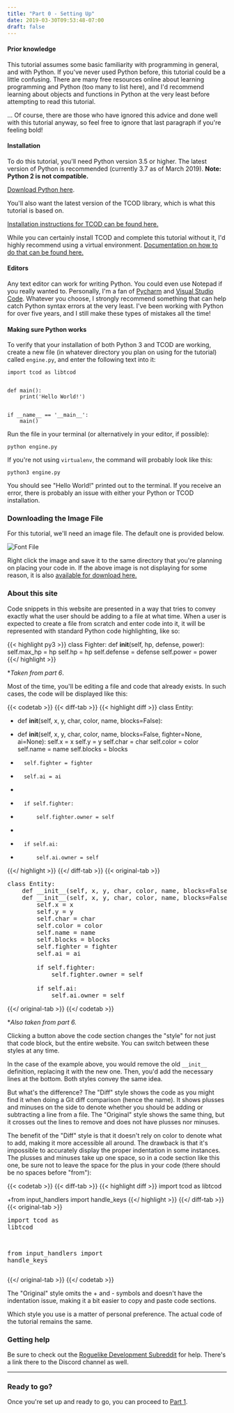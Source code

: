 ```yaml
---
title: "Part 0 - Setting Up"
date: 2019-03-30T09:53:48-07:00
draft: false
---
```


#### Prior knowledge

This tutorial assumes some basic familiarity with programming in
general, and with Python. If you've never used Python before, this
tutorial could be a little confusing. There are many free resources
online about learning programming and Python (too many to list here),
and I'd recommend learning about objects and functions in Python at the
very least before attempting to read this tutorial.

... Of course, there are those who have ignored this advice and done
well with this tutorial anyway, so feel free to ignore that last
paragraph if you're feeling bold\!

#### Installation

To do this tutorial, you'll need Python version 3.5 or higher. The
latest version of Python is recommended (currently 3.7 as of March
2019). **Note: Python 2 is not compatible.**

[Download Python here](https://www.python.org/downloads/).

You'll also want the latest version of the TCOD library, which is what
this tutorial is based on.

[Installation instructions for TCOD can be found
here.](https://python-tcod.readthedocs.io/en/latest/installation.html)

While you can certainly install TCOD and complete this tutorial without
it, I'd highly recommend using a virtual environment. [Documentation on
how to do that can be found
here.](https://docs.python.org/3/library/venv.html)

#### Editors

Any text editor can work for writing Python. You could even use Notepad
if you really wanted to. Personally, I'm a fan of
[Pycharm](https://www.jetbrains.com/pycharm/) and [Visual Studio
Code](https://code.visualstudio.com/). Whatever you choose, I strongly
recommend something that can help catch Python syntax errors at the very
least. I've been working with Python for over five years, and I still
make these types of mistakes all the time\!

#### Making sure Python works

To verify that your installation of both Python 3 and TCOD are working,
create a new file (in whatever directory you plan on using for the
tutorial) called `engine.py`, and enter the following text into it:

```py3
import tcod as libtcod


def main():
    print('Hello World!')


if __name__ == '__main__':
    main()
```

Run the file in your terminal (or alternatively in your editor, if
possible):

`python engine.py`

If you're not using `virtualenv`, the command will probably look like
this:

`python3 engine.py`

You should see "Hello World\!" printed out to the terminal. If you
receive an error, there is probably an issue with either your Python or
TCOD installation.

### Downloading the Image File

For this tutorial, we'll need an image file. The default one is provided below.

![Font File](/images/arial10x10.png "Arial 10x10")

Right click the image and save it to the same directory that you're planning on
placing your code in. If the above image is not displaying for some reason,
it is also [available for download here.](https://raw.githubusercontent.com/TStand90/roguelike_tutorial_revised/master/arial10x10.png)


### About this site

Code snippets in this website are presented in a way that tries to convey
exactly what the user should be adding to a file at what time. When a user
is expected to create a file from scratch and enter code into it, it will
be represented with standard Python code highlighting, like so:

{{< highlight py3 >}}
class Fighter:
    def __init__(self, hp, defense, power):
        self.max_hp = hp
        self.hp = hp
        self.defense = defense
        self.power = power
{{</ highlight >}}

**Taken from part 6*.

Most of the time, you'll be editing a file and code that already exists.
In such cases, the code will be displayed like this:

{{< codetab >}} {{< diff-tab >}} {{< highlight diff >}}
class Entity:
-   def __init__(self, x, y, char, color, name, blocks=False):
+   def __init__(self, x, y, char, color, name, blocks=False, fighter=None, ai=None):
        self.x = x
        self.y = y
        self.char = char
        self.color = color
        self.name = name
        self.blocks = blocks
+       self.fighter = fighter
+       self.ai = ai
+
+       if self.fighter:
+           self.fighter.owner = self
+
+       if self.ai:
+           self.ai.owner = self
{{</ highlight >}}
{{</ diff-tab >}}
{{< original-tab >}}
<pre>class Entity:
    <span class="crossed-out-text">def __init__(self, x, y, char, color, name, blocks=False):</span>
    <span class="new-text">def __init__(self, x, y, char, color, name, blocks=False, fighter=None, ai=None):</span>
        self.x = x
        self.y = y
        self.char = char
        self.color = color
        self.name = name
        self.blocks = blocks
        <span class="new-text">self.fighter = fighter
        self.ai = ai

        if self.fighter:
            self.fighter.owner = self

        if self.ai:
            self.ai.owner = self</span></pre>
{{</ original-tab >}}
{{</ codetab >}}

**Also taken from part 6.*

Clicking a button above the code section changes the "style" for not just that code block,
but the entire website. You can switch between these styles at any time.

In the case of the example above, you would remove the old `__init__` definition, replacing
it with the new one. Then, you'd add the necessary lines at the bottom. Both styles convey
the same idea.

But what's the difference? The "Diff" style shows the code as you might find it when doing
a Git diff comparison (hence the name). It shows plusses and minuses on the side to denote
whether you should be adding or subtracting a line from a file. The "Original" style shows
the same thing, but it crosses out the lines to remove and does not have plusses nor minuses.

The benefit of the "Diff" style is that it doesn't rely on color to denote what to add, making
it more accessible all around. The drawback is that it's impossible to accurately display the
proper indentation in some instances. The plusses and minuses take up one space, so in a code
section like this one, be sure not to leave the space for the plus in your code (there should
be no spaces before "from"):

{{< codetab >}}
{{< diff-tab >}}
{{< highlight diff >}}
import tcod as libtcod

+from input_handlers import handle_keys
{{</ highlight >}}
{{</ diff-tab >}}
{{< original-tab >}}
    <pre>import tcod as libtcod

<span class="new-text">from input_handlers import handle_keys</span></pre>
{{</ original-tab >}}
{{</ codetab >}}

The "Original" style omits the + and - symbols and doesn't have the indentation issue,
making it a bit easier to copy and paste code sections.

Which style you use is a matter of personal preference. The actual code of the tutorial
remains the same.

### Getting help

Be sure to check out the [Roguelike Development
Subreddit](https://www.reddit.com/r/roguelikedev) for help. There's a
link there to the Discord channel as well.

-----

### Ready to go?

Once you're set up and ready to go, you can proceed to [Part
1](/tutorials/tcod/2019/part-1).

<script src="/js/codetabs.js"></script>

